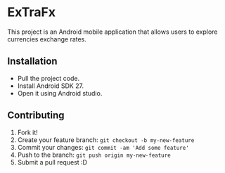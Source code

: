 # ExTraFx

This project is an Android mobile application that allows users to explore currencies exchange rates.

## Installation

- Pull the project code.
- Install Android SDK 27.
- Open it using Android studio.

## Contributing

1. Fork it!
2. Create your feature branch: `git checkout -b my-new-feature`
3. Commit your changes: `git commit -am 'Add some feature'`
4. Push to the branch: `git push origin my-new-feature`
5. Submit a pull request :D
